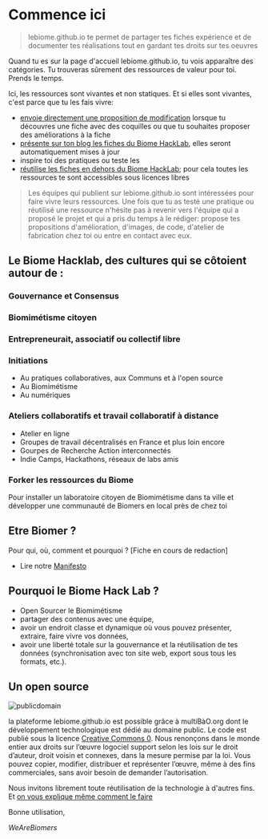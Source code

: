 # Commence ici

> lebiome.github.io te permet de partager tes fiches expérience et de documenter tes réalisations tout en gardant tes droits sur tes oeuvres 

Quand tu es sur la page d'accueil lebiome.github.io, tu vois apparaître des catégories. Tu trouveras sûrement des ressources de valeur pour toi. Prends le temps. 

Ici, les ressources sont vivantes et non statiques. Et si elles sont vivantes, c'est parce que tu les fais vivre:
* [envoie directement une proposition de modification](https://github.com/LeBiome) lorsque tu découvres une fiche avec des coquilles ou que tu souhaites proposer des améliorations à la fiche
* [présente sur ton blog les fiches du Biome HackLab](http://www.multibao.org/#multibao/documentation/blob/master/fiches/integrer_fiche_site.md), elles seront automatiquement mises à jour
* inspire toi des pratiques ou teste les
* [réutilise les fiches en dehors du Biome HackLab](http://multibao.org/#multibao/documentation/blob/master/fiches/choisir_licence_libre.md); pour cela toutes les ressources te sont accessibles sous licences libres

> Les équipes qui publient sur lebiome.github.io sont intéressées pour faire vivre leurs ressources. Une fois que tu as testé une pratique ou réutilisé une ressource n'hésite pas à revenir vers l'équipe qui a proposé le projet et qui a pris du temps à le rédiger: propose tes propositions d'amélioration, d'images, de code, d'atelier de fabrication chez toi ou entre en contact avec eux. 

## Le Biome Hacklab, des cultures qui se côtoient autour de :

### Gouvernance et Consensus

### Biomimétisme citoyen

### Entrepreneurait, associatif ou collectif libre

### Initiations

* Au pratiques collaboratives, aux Communs et à l'open source
* Au Biomimétisme
* Au numériques

### Ateliers collaboratifs et travail collaboratif à distance

* Atelier en ligne
* Groupes de travail décentralisés en France et plus loin encore
* Gourpes de Recherche Action interconnectés
* Indie Camps, Hackathons, réseaux de labs amis

### Forker les ressources du Biome

Pour installer un laboratoire citoyen de Biomimétisme dans ta ville et développer une communauté de Biomers en local près de chez toi

## Etre Biomer ?

Pour qui, où, comment et pourquoi ? [Fiche en cours de redaction]

* Lire notre [Manifesto](https://lebiome.github.io/#LeBiome/manifesto/blob/master/manifeste.md)


## Pourquoi le Biome Hack Lab ?

* Open Sourcer le Biomimétisme
* partager des contenus avec une équipe,
* avoir un endroit classe et dynamique où vous pouvez présenter, extraire, faire vivre vos données,
* avoir une liberté totale sur la gouvernance et la réutilisation de tes données (synchronisation avec ton site web, export sous tous les formats, etc.).

## Un open source

![publicdomain](https://licensebuttons.net/p/zero/1.0/88x31.png)

la plateforme lebiome.github.io est possible grâce à multiBàO.org dont le développement technologique est dédié au domaine public. Le code est publié sous la licence [Creative Commons 0](https://creativecommons.org/publicdomain/zero/1.0/deed.fr). Nous renonçons dans le monde entier aux droits sur l’œuvre logociel support selon les lois sur le droit d’auteur, droit voisin et connexes, dans la mesure permise par la loi. Vous pouvez copier, modifier, distribuer et représenter l’œuvre, même à des fins commerciales, sans avoir besoin de demander l’autorisation.

Nous invitons librement toute réutilisation de la technologie à d'autres fins. 
Et [on vous explique même comment le faire](https://github.com/daktary-team/daktary)

Bonne utilisation,

*WeAreBiomers*

